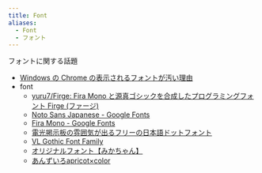 ```yaml
---
title: Font
aliases:
  - Font
  - フォント
---
```


フォントに関する話題

- [Windows の Chrome の表示されるフォントが汚い理由](Windows_の_Chrome_の表示されるフォントが汚い理由.md)
- font
  - [yuru7/Firge: Fira Mono と源真ゴシックを合成したプログラミングフォント Firge \(ファージ\)](https://github.com/yuru7/Firge)
  - [Noto Sans Japanese \- Google Fonts](https://fonts.google.com/noto/specimen/Noto+Sans+JP)
  - [Fira Mono \- Google Fonts](https://fonts.google.com/specimen/Fira+Mono)
  - [電光掲示板の雰囲気が出るフリーの日本語ドットフォント](https://at.sachi-web.com/font_electronic-billboards.html)
  - [VL Gothic Font Family](http://vlgothic.dicey.org/)
  - [オリジナルフォント【みかちゃん】](http://www.mia-lab.com/mf/)
  - [あんずいろapricot×color](http://www8.plala.or.jp/p_dolce/)


